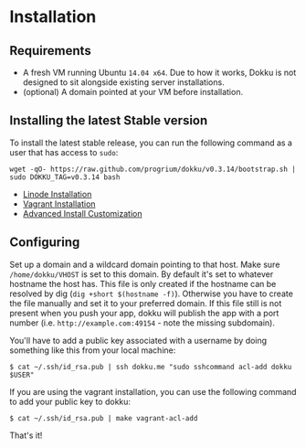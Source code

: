# Installation

## Requirements

- A fresh VM running Ubuntu `14.04 x64`. Due to how it works, Dokku is not designed to sit alongside existing server installations.
- (optional) A domain pointed at your VM before installation.

## Installing the latest Stable version

To install the latest stable release, you can run the following command as a user that has access to `sudo`:

```shell
wget -qO- https://raw.github.com/progrium/dokku/v0.3.14/bootstrap.sh | sudo DOKKU_TAG=v0.3.14 bash
```

- [Linode Installation](http://progrium.viewdocs.io/dokku/install/linode)
- [Vagrant Installation](http://progrium.viewdocs.io/dokku/install/vagrant)
- [Advanced Install Customization](http://progrium.viewdocs.io/dokku/install/advanced)

## Configuring

Set up a domain and a wildcard domain pointing to that host. Make sure `/home/dokku/VHOST` is set to this domain. By default it's set to whatever hostname the host has. This file is only created if the hostname can be resolved by dig (`dig +short $(hostname -f)`). Otherwise you have to create the file manually and set it to your preferred domain. If this file still is not present when you push your app, dokku will publish the app with a port number (i.e. `http://example.com:49154` - note the missing subdomain).

You'll have to add a public key associated with a username by doing something like this from your local machine:

    $ cat ~/.ssh/id_rsa.pub | ssh dokku.me "sudo sshcommand acl-add dokku $USER"

If you are using the vagrant installation, you can use the following command to add your public key to dokku:

    $ cat ~/.ssh/id_rsa.pub | make vagrant-acl-add

That's it!
